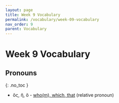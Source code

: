 ```yaml
---
layout: page
title: Week 9 Vocabulary
permalink: /vocabulary/week-09-vocabulary
nav_order: 9
parent: Vocabulary
---
```


# Week 9 Vocabulary

## Pronouns
{: .no_toc }

* ὅς, ἥ, ὅ - [who(m), which, that](https://logeion.uchicago.edu/ὅς) (relative pronoun)
